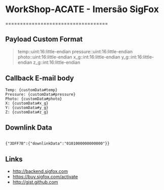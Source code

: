 # WorkShop-ACATE - Imersão SigFox
===================================


## Payload Custom Format
> temp::uint:16:little-endian pressure::uint:16:little-endian photo::uint:16:little-endian x_g::int:16:little-endian y_g::int:16:little-endian z_g::int:16:little-endian

## Callback E-mail body

~~~
Temp: {customData#temp}
Pressure: {customData#pressure}
Photo: {customData#photo}
X: {customData#x_g}
Y: {customData#y_g}
Z: {customData#z_g}
~~~

## Downlink Data

~~~

{"3DFF7B":{"downlinkData":"0101000000000000"}}

~~~


## Links
* http://backend.sigfox.com
* https://buy.sigfox.com/activate
* http://gist.github.com